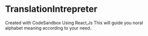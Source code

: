 # TranslationIntrepreter
Created with CodeSandbox
Using React,Js
This will guide you noral alphabet meaning according to your need..
